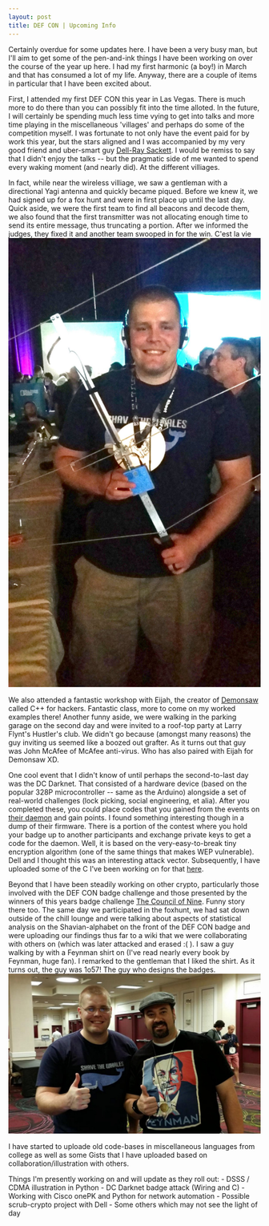 ```yaml
---
layout: post
title: DEF CON | Upcoming Info
---
```


Certainly overdue for some updates here.   I have been a very busy man, but I'll aim to get some of the 
pen-and-ink things I have been working on over the course of the year up here.  I had my first harmonic (a boy!) in March and that has consumed a lot of my life.  Anyway, there are a couple of items in particular that I have been excited about.

First, I attended my first DEF CON this year in Las Vegas.   There is much more to do there than you can possibly fit into the time alloted.   In the future, I will certainly be spending much less time vying to get into talks and more time playing in the miscellaneous 'villages' and
perhaps do some of the competition myself.  I was fortunate to not only have the event paid for by work this year, but the stars aligned and I was accompanied by my very good friend and uber-smart guy [Dell-Ray Sackett](https://twitter.com/lospheris).  I would be remiss to say that I didn't enjoy the talks -- but the pragmatic side of me wanted to spend every waking moment (and nearly did).
At the different villiages.

In fact, while near the wireless villiage, we saw a gentleman with a directional Yagi antenna and quickly became piqued.  Before we knew it, we had signed up for a fox hunt and were in first
place up until the last day.   Quick aside, we were the first team to find all beacons and decode them, we also found that the first transmitter was not allocating enough time to send its entire message, thus truncating a portion.   After we informed the judges, they fixed it and another team swooped in for the win.  C'est la vie
![Yours Truly on the Foxhunt](/images/yagiClark.jpg)

We also attended a fantastic workshop with Eijah, the creator of [Demonsaw](https://www.demonsaw.com/) called C++ for hackers.   Fantastic class, more to come on my worked examples there! Another funny aside,
we were walking in the parking garage on the second day and were invited to a roof-top party at Larry Flynt's Hustler's club. We didn't go because (amongst many reasons) the guy inviting us seemed like a boozed out grafter. 
As it turns out that guy was John McAfee of McAfee anti-virus.  Who has also paired with Eijah for Demonsaw XD.   

One cool event that I didn't know of until perhaps the second-to-last day was the DC Darknet.   That consisted of a hardware device (based on the popular 328P microcontroller -- same as the Arduino) alongside a set of real-world
challenges (lock picking, social engineering, et alia).   After you completed these, you could place codes that you gained from the events on [their daemon](https://dcdark.net/) and gain points.   I found something interesting though
in a dump of their firmware.   There is a portion of the contest where you hold your badge up to another participants and exchange private keys to get a code for the daemon.   Well, it is based on the very-easy-to-break tiny encryption
algorithm (one of the same things that makes WEP vulnerable).   Dell and I thought this was an interesting attack vector.  Subsequently, I have uploaded some of the C I've been working on for that [here](https://github.com/0x000000AC/Tiny-Encryption-Algorithm).

Beyond that I have been steadily working on other crypto, particularly those involved with the DEF CON badge challenge and those presented by the winners of this years badge challenge [The Council of Nine](http://www.potatopla.net/crypto).
Funny story there too.   The same day we participated in the foxhunt, we had sat down outside of the chill lounge and were talking about aspects of statistical analysis on the Shavian-alphabet on the front of the DEF CON badge and were uploading
our findings thus far to a wiki that we were collaborating with others on (which was later attacked and erased :( ).   I saw a guy walking by with a Feynman shirt on (I've read nearly every book by Feynman, huge fan).  I remarked to the gentleman
that I liked the shirt.  As it turns out, the guy was 1o57!  The guy who designs the badges.
![Me with 1o57](/images/ClarkAndLost.jpg)

I have started to uploade old code-bases in miscellaneous languages from college as well as some Gists that I have
uploaded based on collaboration/illustration with others.

Things I'm presently working on and will update as they roll out:
	- DSSS / CDMA illustration in Python
	- DC Darknet badge attack (Wiring and C)
	- Working with Cisco onePK and Python for network automation
	- Possible scrub-crypto project with Dell
	- Some others which may not see the light of day
	
	